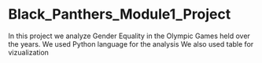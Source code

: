 # Black_Panthers_Module1_Project

In this project we analyze Gender Equality in the Olympic Games held over the years.
We used Python language for the analysis
We also used table for vizualization
